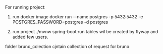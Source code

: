 For running project:
1. run docker image docker run --name postgres -p 5432:5432 -e POSTGRES_PASSWORD=postgres -d postgres

2. run project ./mvnw spring-boot:run   tables wil be created by flyway and added few users.


folder bruno_colection cjntain collection of request for bruno

